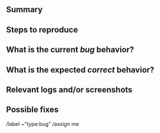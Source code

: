 ## Summary

<!-- Summarize the bug encountered concisely. -->

## Steps to reproduce

<!-- Describe how one can reproduce the issue - this is very important. Please use an ordered list. -->

## What is the current *bug* behavior?

<!-- Describe what actually happens. -->

## What is the expected *correct* behavior?

<!-- Describe what you should see instead. -->

## Relevant logs and/or screenshots

<!-- Paste any relevant logs - please use code blocks (```) to format console output, logs, and code
 as it's tough to read otherwise. -->

## Possible fixes

<!-- If you can, link to the line of code that might be responsible for the problem. -->

/label ~"type:bug"
/assign me
